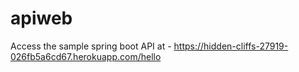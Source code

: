 # apiweb


Access the sample spring boot API at - https://hidden-cliffs-27919-026fb5a6cd67.herokuapp.com/hello
